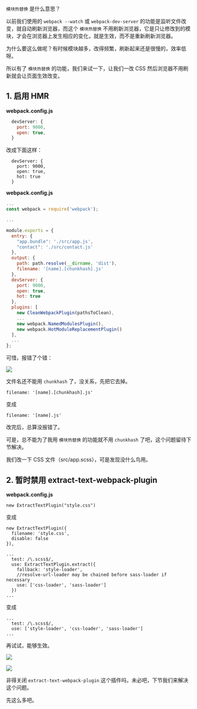`模块热替换` 是什么意思？

以前我们使用的 `webpack --watch` 或 `webpack-dev-server` 的功能是监听文件改变，就自动刷新浏览器，而这个 `模块热替换` 不用刷新浏览器，它是只让修改到的模块，才会在浏览器上发生相应的变化，就是生效，而不是重新刷新浏览器。

为什么要这么做呢？有时候模块越多，改得频繁，刷新起来还是很慢的，效率低呀。

所以有了 `模块热替换` 的功能，我们来试一下，让我们一改 CSS 然后浏览器不用刷新就会让页面生效改变。

## 1. 启用 HMR

**webpack.config.js**

``` javascript
  devServer: {
    port: 9000,
    open: true,
  }
```

改成下面这样：

```
  devServer: {
    port: 9000,
    open: true,
    hot: true
  }
```

**webpack.config.js**

``` javascript
...
const webpack = require('webpack');

...

module.exports = {
  entry: {
    "app.bundle": './src/app.js',
    "contact": './src/contact.js'
  },
  output: {
    path: path.resolve(__dirname, 'dist'),
    filename: '[name].[chunkhash].js'
  },
  devServer: {
    port: 9000,
    open: true,
    hot: true
  },
  plugins: [
    new CleanWebpackPlugin(pathsToClean),
    ...
    new webpack.NamedModulesPlugin(),
    new webpack.HotModuleReplacementPlugin()
  ],
  ...
};

```

可惜，报错了个错：

![](https://rails365.oss-cn-shenzhen.aliyuncs.com/uploads/photo/image/489/2017/e81ccc7779f83e2d02e23466c6c3499b.png)

文件名还不能用 `chunkhash` 了，没关系，先把它去掉。

```
filename: '[name].[chunkhash].js'
```

变成

```
filename: '[name].js'
```

改完后，总算没报错了。

可是，总不能为了我用 `模块热替换` 的功能就不用 `chunkhash` 了吧，这个问题留待下节解决。

我们改一下 CSS 文件（src/app.scss），可是发现没什么鸟用。

## 2. 暂时禁用 extract-text-webpack-plugin

**webpack.config.js**

```
new ExtractTextPlugin("style.css")
```

变成

```
new ExtractTextPlugin({
  filename: 'style.css',
  disable: false
}),
```

```
...
  test: /\.scss$/,
  use: ExtractTextPlugin.extract({
    fallback: 'style-loader',
    //resolve-url-loader may be chained before sass-loader if necessary
    use: ['css-loader', 'sass-loader']
  })
...
```

变成

```
...
  test: /\.scss$/,
  use: ['style-loader', 'css-loader', 'sass-loader']
...
```

再试试，能够生效。

![](https://rails365.oss-cn-shenzhen.aliyuncs.com/uploads/photo/image/490/2017/1ecfdc2a0205e6fa06a638b8f88f6f30.png)

![](https://rails365.oss-cn-shenzhen.aliyuncs.com/uploads/photo/image/491/2017/80c0f1e3adffb25151134a4584e07c8c.png)

非得关闭 `extract-text-webpack-plugin` 这个插件吗，未必吧，下节我们来解决这个问题。

先这么多吧。